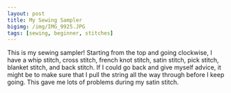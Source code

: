 ```yaml
---
layout: post
title: My Sewing Sampler
bigimg: /img/IMG_9925.JPG
tags: [sewing, beginner, stitches]
---
```


This is my sewing sampler!
Starting from the top and going clockwise, I have a whip stitch, cross stitch, french knot stitch, satin stitch, pick stitch, blanket stitch, and back stitch.
If I could go back and give myself advice, it might be to make sure that I pull the string all the way through before I keep going.
This gave me lots of problems during my satin stitch.
